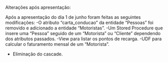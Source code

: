 Alterações após apresentação:

Após a apresentação do dia 1 de junho foram feitas as seguintes modificações:
-O atributo “carta_conducao” da entidade “Pessoas” foi removido e adicionado
a entidade “Motoristas”.
-Um Stored Procedure que insere uma “Pessoa” seguido de um “Motorista” ou
“Cliente” dependendo dos atributos passados.
-View para listar os pontos de recarga.
-UDF para calcular o faturamento mensal de um “Motorista”.
- Eliminação do cascade.